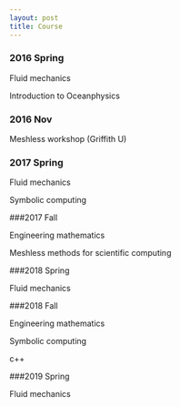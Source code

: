 ```yaml
---
layout: post
title: Course
---
```


### 2016 Spring

Fluid mechanics

Introduction to Oceanphysics

### 2016 Nov

Meshless workshop (Griffith U)

### 2017 Spring

Fluid mechanics

Symbolic computing

###2017 Fall

Engineering mathematics

Meshless methods for scientific computing

###2018 Spring

Fluid mechanics

###2018 Fall

Engineering mathematics

Symbolic computing

c++

###2019 Spring

Fluid mechanics
